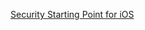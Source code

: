 [Security Starting Point for iOS](https://developer.apple.com/library/archive/referencelibrary/GettingStarted/GS_Security_iPhone/index.html#//apple_ref/doc/uid/TP40007302)